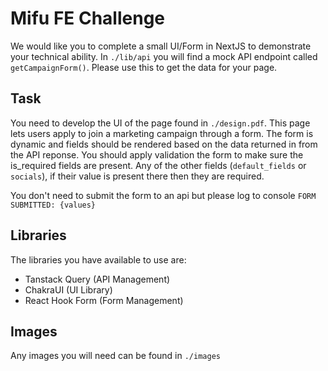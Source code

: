 # Mifu FE Challenge

We would like you to complete a small UI/Form in NextJS to demonstrate your technical ability. In `./lib/api` you will find a mock API endpoint called `getCampaignForm()`. Please use this to get the data for your page.

## Task

You need to develop the UI of the page found in `./design.pdf`. This page lets users apply to join a marketing campaign through a form. The form is dynamic and fields should be rendered based on the data returned in from the API reponse. You should apply validation the form to make sure the is_required fields are present. Any of the other fields (`default_fields` or `socials`), if their value is present there then they are required.

You don't need to submit the form to an api but please log to console `FORM SUBMITTED: {values}`

## Libraries

The libraries you have available to use are:

- Tanstack Query (API Management)
- ChakraUI (UI Library)
- React Hook Form (Form Management)

## Images

Any images you will need can be found in `./images`
